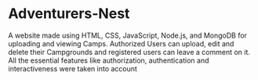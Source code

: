 # Adventurers-Nest
A website made using HTML, CSS, JavaScript, Node.js, and MongoDB for
uploading and viewing Camps.
Authorized Users can upload, edit and delete their Campgrounds 
and registered users can leave a comment on it.
All the essential features like authorization, authentication and interactiveness
were taken into account
